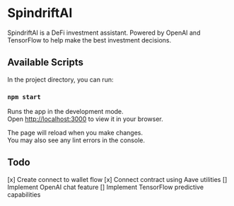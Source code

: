 # SpindriftAI

SpindriftAI is a DeFi investment assistant. Powered by OpenAI and TensorFlow to help make the best investment decisions.

## Available Scripts

In the project directory, you can run:

### `npm start`

Runs the app in the development mode.\
Open [http://localhost:3000](http://localhost:3000) to view it in your browser.

The page will reload when you make changes.\
You may also see any lint errors in the console.

## Todo
[x] Create connect to wallet flow
[x] Connect contract using Aave utilities
[] Implement OpenAI chat feature
[] Implement TensorFlow predictive capabilities
